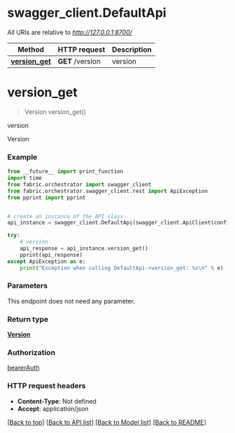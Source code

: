 # swagger_client.DefaultApi

All URIs are relative to *http://127.0.0.1:8700/*

Method | HTTP request | Description
------------- | ------------- | -------------
[**version_get**](DefaultApi.md#version_get) | **GET** /version | version

# **version_get**
> Version version_get()

version

Version

### Example
```python
from __future__ import print_function
import time
from fabric.orchestrator import swagger_client
from fabric.orchestrator.swagger_client.rest import ApiException
from pprint import pprint


# create an instance of the API class
api_instance = swagger_client.DefaultApi(swagger_client.ApiClient(configuration))

try:
    # version
    api_response = api_instance.version_get()
    pprint(api_response)
except ApiException as e:
    print("Exception when calling DefaultApi->version_get: %s\n" % e)
```

### Parameters
This endpoint does not need any parameter.

### Return type

[**Version**](Version.md)

### Authorization

[bearerAuth](../README.md#bearerAuth)

### HTTP request headers

 - **Content-Type**: Not defined
 - **Accept**: application/json

[[Back to top]](#) [[Back to API list]](../README.md#documentation-for-api-endpoints) [[Back to Model list]](../README.md#documentation-for-models) [[Back to README]](../README.md)

